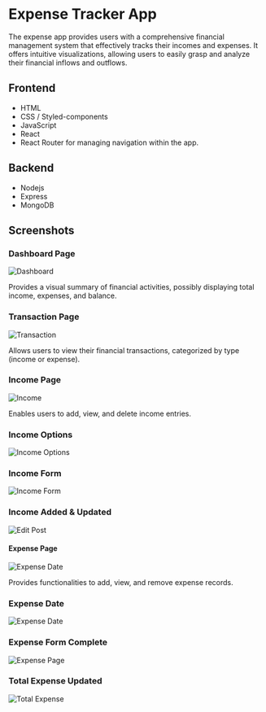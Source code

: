 
# Expense Tracker App

The expense app provides users with a comprehensive financial management system that effectively tracks their incomes and expenses. It offers intuitive visualizations, allowing users to easily grasp and analyze their financial inflows and outflows.




## Frontend

- HTML
- CSS / Styled-components
- JavaScript
- React
- React Router for managing navigation within the app.

## Backend

- Nodejs
- Express
- MongoDB

## Screenshots


### Dashboard Page
![Dashboard](https://github.com/Dcode24/money-tracker/blob/main/frontend/src/img/screenshots/dashboard.png?raw=true)

Provides a visual summary of financial activities, possibly displaying total income, expenses, and balance.



### Transaction Page
![Transaction](https://github.com/Dcode24/money-tracker/blob/main/frontend/src/img/screenshots/view-transaction.png?raw=true)

Allows users to view their financial transactions, categorized by type (income or expense).

### Income Page
![Income](https://github.com/Dcode24/money-tracker/blob/main/frontend/src/img/screenshots/total-income.png?raw=true)

Enables users to add, view, and delete income entries.

### Income Options
![Income Options](https://github.com/Dcode24/money-tracker/blob/main/frontend/src/img/screenshots/total-income-op.png?raw=true)


### Income Form
![Income Form](https://github.com/Dcode24/money-tracker/blob/main/frontend/src/img/screenshots/total-income-form.png?raw=true)

### Income Added & Updated

![Edit Post](https://github.com/Dcode24/money-tracker/blob/main/frontend/src/img/screenshots/income-added.png?raw=true)



#### Expense Page

![Expense Date](https://github.com/Dcode24/money-tracker/blob/main/frontend/src/img/screenshots/expense-form.png?raw=true)

Provides functionalities to add, view, and remove expense records.

### Expense Date

![Expense Date](https://github.com/Dcode24/money-tracker/blob/main/frontend/src/img/screenshots/expense-form-date.png?raw=true)


### Expense Form Complete

![Expense Page](https://github.com/Dcode24/money-tracker/blob/main/frontend/src/img/screenshots/expense-form-btn.png?raw=true)



### Total Expense Updated

![Total Expense](https://github.com/Dcode24/money-tracker/blob/main/frontend/src/img/screenshots/total-expense.png?raw=true)

